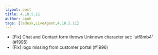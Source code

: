 ```yaml
---
layout: post
title: 4.18.5.11
author: opok
tags: [ladesk,LiveAgent,4.18.5.11]
---
```


- [Fix] Chat and Contact form throws Unknown character set: 'utf8mb4' (#1995)
- [Fix] logo missing from customer portal (#1996)

